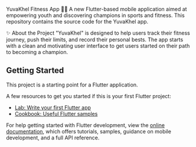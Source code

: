 YuvaKhel Fitness App 🏃‍♀️
A new Flutter-based mobile application aimed at empowering youth and discovering champions in sports and fitness. This repository contains the source code for the YuvaKhel app.

✨ About the Project
"YuvaKhel" is designed to help users track their fitness journey, push their limits, and record their personal bests. The app starts with a clean and motivating user interface to get users started on their path to becoming a champion.


## Getting Started

This project is a starting point for a Flutter application.

A few resources to get you started if this is your first Flutter project:

- [Lab: Write your first Flutter app](https://docs.flutter.dev/get-started/codelab)
- [Cookbook: Useful Flutter samples](https://docs.flutter.dev/cookbook)

For help getting started with Flutter development, view the
[online documentation](https://docs.flutter.dev/), which offers tutorials,
samples, guidance on mobile development, and a full API reference.
